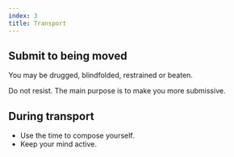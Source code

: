 ```yaml
---
index: 3
title: Transport
---
```

## Submit to being moved

You may be drugged, blindfolded, restrained or beaten. 

Do not resist. The main purpose is to make you more submissive.  

## During transport

*	Use the time to compose yourself. 
*	Keep your mind active.